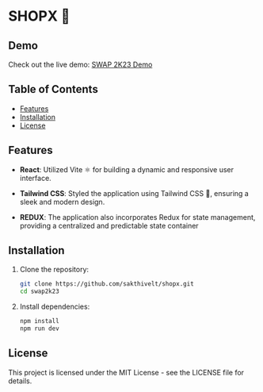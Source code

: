 # SHOPX 🚀

## Demo

Check out the live demo: [SWAP 2K23 Demo](https://shopx-sakthi.web.app/)

## Table of Contents

- [Features](#features)
- [Installation](#installation)
- [License](#license)

## Features


- **React**: Utilized Vite ⚛️ for building a dynamic and responsive user interface.

- **Tailwind CSS**: Styled the application using Tailwind CSS 🎨, ensuring a sleek and modern design.
  
- **REDUX**: The application also incorporates Redux for state management, providing a centralized and predictable state container



## Installation

1. Clone the repository:

   ```bash
   git clone https://github.com/sakthivelt/shopx.git
   cd swap2k23
   ```
   
2. Install dependencies:

   ```bash
   npm install
   npm run dev
   ```

## License

This project is licensed under the MIT License - see the LICENSE file for details.





